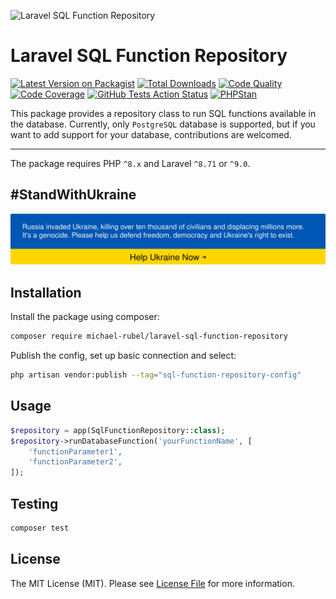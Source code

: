 ![Laravel SQL Function Repository](https://user-images.githubusercontent.com/37669560/170489652-ac9b8c4c-c368-441e-92fa-8569b22ffb58.png)

# Laravel SQL Function Repository
[![Latest Version on Packagist](https://img.shields.io/packagist/v/michael-rubel/laravel-sql-function-repository.svg?style=flat-square&logo=packagist)](https://packagist.org/packages/michael-rubel/laravel-sql-function-repository)
[![Total Downloads](https://img.shields.io/packagist/dt/michael-rubel/laravel-sql-function-repository.svg?style=flat-square&logo=packagist)](https://packagist.org/packages/michael-rubel/laravel-sql-function-repository)
[![Code Quality](https://img.shields.io/scrutinizer/quality/g/michael-rubel/laravel-sql-function-repository.svg?style=flat-square&logo=scrutinizer)](https://scrutinizer-ci.com/g/michael-rubel/laravel-sql-function-repository/?branch=main)
[![Code Coverage](https://img.shields.io/scrutinizer/coverage/g/michael-rubel/laravel-sql-function-repository.svg?style=flat-square&logo=scrutinizer)](https://scrutinizer-ci.com/g/michael-rubel/laravel-sql-function-repository/?branch=main)
[![GitHub Tests Action Status](https://img.shields.io/github/workflow/status/michael-rubel/laravel-sql-function-repository/run-tests/main?style=flat-square&label=tests&logo=github)](https://github.com/michael-rubel/laravel-sql-function-repository/actions)
[![PHPStan](https://img.shields.io/github/workflow/status/michael-rubel/laravel-sql-function-repository/phpstan/main?style=flat-square&label=larastan&logo=laravel)](https://github.com/michael-rubel/laravel-sql-function-repository/actions)

This package provides a repository class to run SQL functions available in the database.
Currently, only `PostgreSQL` database is supported, but if you want to add support for your database, contributions are welcomed.

---

The package requires PHP `^8.x` and Laravel `^8.71` or `^9.0`.

## #StandWithUkraine
[![SWUbanner](https://raw.githubusercontent.com/vshymanskyy/StandWithUkraine/main/banner2-direct.svg)](https://github.com/vshymanskyy/StandWithUkraine/blob/main/docs/README.md)

## Installation
Install the package using composer:
```bash
composer require michael-rubel/laravel-sql-function-repository
```

Publish the config, set up basic connection and select:
```bash
php artisan vendor:publish --tag="sql-function-repository-config"
```

## Usage
```php
$repository = app(SqlFunctionRepository::class);
$repository->runDatabaseFunction('yourFunctionName', [
    'functionParameter1',
    'functionParameter2',
]);
```

## Testing
```bash
composer test
```

## License
The MIT License (MIT). Please see [License File](LICENSE.md) for more information.
